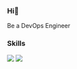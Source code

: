 ### Hi👋

Be a DevOps Engineer


### Skills
<img src="https://img.shields.io/badge/Amazon Web Service-232F3E.svg?logo=Amazon Web Service&logoColor=white"> <img src="https://img.shields.io/badge/JavaScript-F7DF1E.svg?logo=javascript&logoColor=black">


<!--
**yebinnn/yebinnn** is a ✨ _special_ ✨ repository because its `README.md` (this file) appears on your GitHub profile.

Here are some ideas to get you started:

- 🔭 I’m currently working on ...
- 🌱 I’m currently learning ...
- 👯 I’m looking to collaborate on ...
- 🤔 I’m looking for help with ...
- 💬 Ask me about ...
- 📫 How to reach me: ...
- 😄 Pronouns: ...
- ⚡ Fun fact: ...
-->
